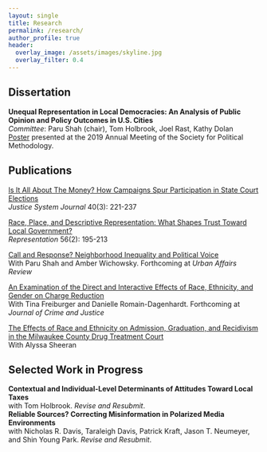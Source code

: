 ```yaml
---
layout: single
title: Research
permalink: /research/
author_profile: true
header:
  overlay_image: /assets/images/skyline.jpg
  overlay_filter: 0.4
---
```


## Dissertation

**Unequal Representation in Local Democracies: An Analysis of Public Opinion and Policy Outcomes in U.S. Cities** <br>
_Committee_: Paru Shah (chair), Tom Holbrook, Joel Rast, Kathy Dolan <br>
[Poster](https://ajheideman.github.io/Heideman_PolMeth19_Poster.pdf) presented at the 2019 Annual Meeting of the Society for Political Methodology.
<!--<a href="https://ajheideman.github.io/ajheideman.github.io/resources/Heideman_PolMeth19_Poster.pdf" target="_blank">Poster </a> presented at the 2019 annual meeting of the Society for Political Methodology. <br> -->


## Publications
<!-- <a href="https://ajheideman.github.io/ajheideman.github.io/resources/Is It All About the Money How Campaigns Spur Participation in State Court Elections.pdf" target="_blank">**Is It All About The Money? How Campaigns Spur Participation in State Court Elections** </a> -->
[Is It All About The Money? How Campaigns Spur Participation in State Court Elections](https://ajheideman.github.io/Is_It_All_About_the_Money.pdf)
<br>
_Justice System Journal_ 40(3): 221-237


[Race, Place, and Descriptive Representation: What Shapes Trust Toward Local Government?](https://ajheideman.github.io/Race_Place_Representation.pdf)
<br>
_Representation_ 56(2): 195-213

[Call and Response? Neighborhood Inequality and Political Voice](https://ajheideman.github.io/CallandResponse.pdf) <br>
With Paru Shah and Amber Wichowsky. Forthcoming at _Urban Affairs Review_ 

[An Examination of the Direct and Interactive Effects of Race, Ethnicity, and Gender on Charge Reduction](https://ajheideman.github.io/chargereduction.pdf) <br>
With Tina Freiburger and Danielle Romain-Dagenhardt. Forthcoming at _Journal of Crime and Justice_

[The Effects of Race and Ethnicity on Admission, Graduation, and Recidivism in the Milwaukee County Drug Treatment Court](https://ajheideman.github.io/Sheeran-Heideman-MCADTC.pdf) <br> 
With Alyssa Sheeran 

## Selected Work in Progress
**Contextual and Individual-Level Determinants of Attitudes Toward Local Taxes** <br>
with Tom Holbrook. _Revise and Resubmit_.<br>
**Reliable Sources? Correcting Misinformation in Polarized Media Environments** <br>
with Nicholas R. Davis, Taraleigh Davis, Patrick Kraft, Jason T. Neumeyer, and Shin Young Park. _Revise and Resubmit_.<br>
  

